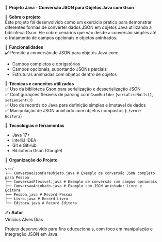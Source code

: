 📡 **Projeto Java - Conversão JSON para Objetos Java com Gson**

🔖 **Sobre o projeto**  
Este projeto foi desenvolvido como um exercício prático para demonstrar diferentes formas de converter dados JSON em objetos Java utilizando a biblioteca Gson. Ele cobre cenários que vão desde a conversão simples até o tratamento de campos opcionais e objetos aninhados.

🎯 **Funcionalidades**  
✔️ Permite a conversão de JSON para objetos Java com:

- Campos completos e obrigatórios  
- Campos opcionais, suportando JSONs parciais  
- Estruturas aninhadas com objetos dentro de objetos  

🧠 **Técnicas e conceitos utilizados**  
✅ Uso da biblioteca Gson para serialização e desserialização JSON  
✅ Configurações flexíveis de parsing com `GsonBuilder` (`serializeNulls()`, `setLenient()`)  
✅ Uso de records do Java para definição simples e imutável de dados  
✅ Manipulação de JSON aninhado com objetos compostos (`Livro` e `Editora`)  

🚀 **Tecnologias e ferramentas**  
- Java 17+  
- IntelliJ IDEA
- Git e GitHub
- Biblioteca Gson (Google)  

📂 **Organização do Projeto**

```
src/
├── ConversaoJsonParaObjeto.java # Exemplo de conversão JSON completo para Pessoa
├── ConversaoFlexivel.java # Exemplo de conversão com campos opcionais
├── ConversaoAninhado.java # Exemplo com JSON aninhado: Livro e Editora
├── Pessoa.java # Record Pessoa
├── Livro.java # Record Livro
└── Editora.java # Record Editora
```

✍️ **Autor**  
Vinícius Alves Dias

Projeto desenvolvido para fins educacionais, com foco em manipulação e integração JSON em Java.

